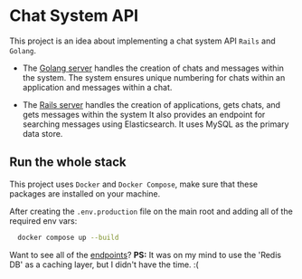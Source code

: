 # Chat System API

This project is an idea about implementing a chat system API `Rails` and `Golang`.

- The [Golang server](./golang_app/README.md) handles the creation of chats and messages within the system. The system ensures unique numbering for chats within an application and messages within a chat.

- The [Rails server](./rails_app/README.md) handles the creation of applications, gets chats, and gets messages within the system It also provides an endpoint for searching messages using Elasticsearch. It uses MySQL as the primary data store.

## Run the whole stack

This project uses `Docker` and `Docker Compose`, make sure that these packages are installed on your machine.

After creating the `.env.production` file on the main root and adding all of the required env vars:

```bash
  docker compose up --build
```

Want to see all of the [endpoints](./ENDPOINTS.md)?
**PS:** It was on my mind to use the 'Redis DB' as a caching layer, but I didn't have the time. :(
